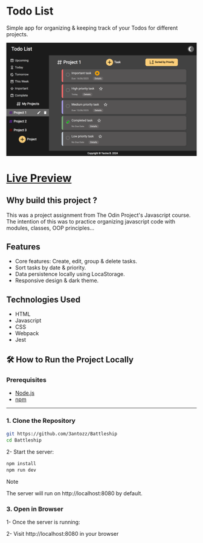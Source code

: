 # Todo List

Simple app for organizing & keeping track of your Todos for different projects.

![Interface](./showcase/interface.png)

# [Live Preview](https://github.com/3antozz/Todo-List)

## Why build this project ?

This was a project assignment from The Odin Project's Javascript course. The intention of this was to practice organizing javascript code with modules, classes, OOP principles...

## Features

- Core features: Create, edit, group & delete tasks.
- Sort tasks by date & priority.
- Data persistence locally using LocaStorage.
- Responsive design & dark theme.

## Technologies Used

- HTML
- Javascript
- CSS
- Webpack
- Jest

## 🛠️ How to Run the Project Locally

### Prerequisites

- [Node.js](https://nodejs.org/)
- [npm](https://www.npmjs.com/)

---

### 1. Clone the Repository

```bash
git https://github.com/3antozz/Battleship
cd Battleship
```

2- Start the server:

```bash
npm install
npm run dev
```
> [!NOTE]
> The server will run on http://localhost:8080 by default.

### 3. Open in Browser

1- Once the server is running:

2- Visit http://localhost:8080 in your browser

